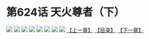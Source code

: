 # 第624话 天火尊者（下）
![](https://mhpic.xiaomingtaiji.net/comic/D/斗破苍穹拆分版/624话/1.jpg-zymk.middle.webp)
![](https://mhpic.xiaomingtaiji.net/comic/D/斗破苍穹拆分版/624话/2.jpg-zymk.middle.webp)
![](https://mhpic.xiaomingtaiji.net/comic/D/斗破苍穹拆分版/624话/3.jpg-zymk.middle.webp)
![](https://mhpic.xiaomingtaiji.net/comic/D/斗破苍穹拆分版/624话/4.jpg-zymk.middle.webp)
![](https://mhpic.xiaomingtaiji.net/comic/D/斗破苍穹拆分版/624话/5.jpg-zymk.middle.webp)
![](https://mhpic.xiaomingtaiji.net/comic/D/斗破苍穹拆分版/624话/6.jpg-zymk.middle.webp)
![](https://mhpic.xiaomingtaiji.net/comic/D/斗破苍穹拆分版/624话/7.jpg-zymk.middle.webp)
![](https://mhpic.xiaomingtaiji.net/comic/D/斗破苍穹拆分版/624话/8.jpg-zymk.middle.webp)
[【上一章】](./623.md)
[【目录】](./README.md)
[【下一章】](./625.md)
